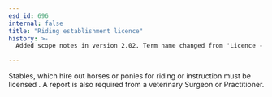 ```yaml
---
esd_id: 696
internal: false
title: "Riding establishment licence"
history: >-
  Added scope notes in version 2.02. Term name changed from 'Licence - riding establishment' to 'Licences - riding establishments' in version 3.00. Name changed to 'Riding establishment licence' in version 4.00.

---
```


Stables, which hire out horses or ponies for riding or instruction must be licensed . A report is also required from a veterinary Surgeon or Practitioner.

